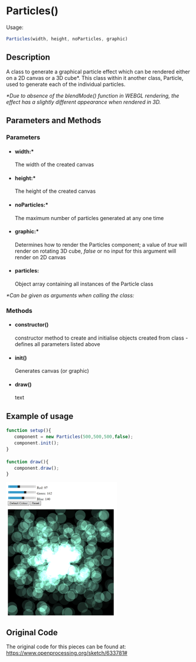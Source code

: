 # Particles()
Usage:
```javascript
Particles(width, height, noParticles, graphic)
```
## Description
A class to generate a graphical particle effect which can be rendered either on a 2D canvas or a 3D cube*. This class within it another class, Particle, used to generate each of the individual particles.

_\*Due to absence of the blendMode() function in WEBGL rendering, the effect has a slightly different appearance when rendered in 3D._
## Parameters and Methods
### Parameters

* #### width:*
  The width of the created canvas

* #### height:*
  The height of the created canvas

* #### noParticles:*
  The maximum number of particles generated at any one time

* #### graphic:*
  Determines how to render the Particles component; a value of *true* will render on rotating 3D cube, *false* or no input for this argument will render on 2D canvas

* #### particles:
  Object array containing all instances of the Particle class

_\*Can be given as arguments when calling the class:_
### Methods

* #### constructor()
  constructor method to create and initialise objects created from class - defines all parameters listed above
* #### init()
  Generates canvas (or graphic)

* #### draw()
  text

## Example of usage

 ```javascript
function setup(){
	component = new Particles(500,500,500,false);
	component.init();
}

function draw(){
	component.draw();
}
```
<img src="images/example.PNG" alt="example image" width="300"/>




## Original Code
The original code for this pieces can be found at: https://www.openprocessing.org/sketch/633781#
